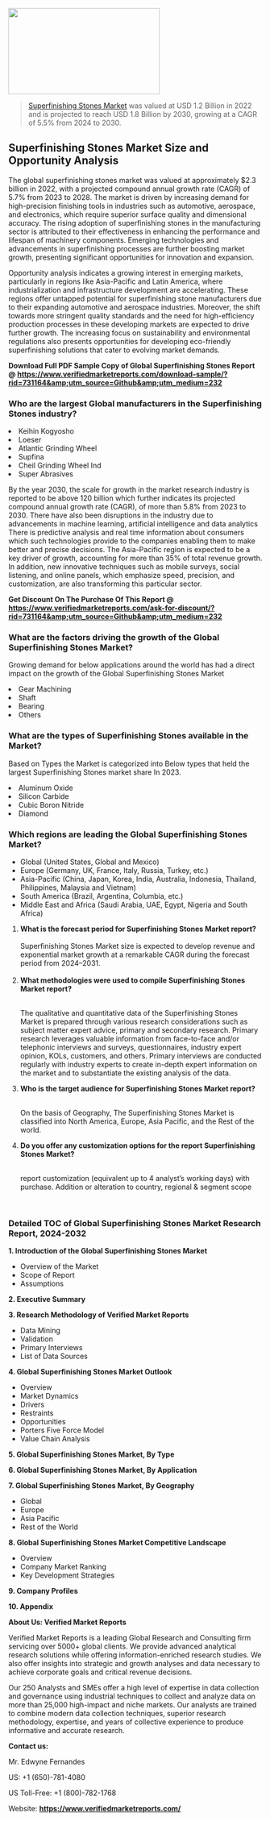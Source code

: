 <img src="https://ffe5etoiles.com/wp-content/uploads/2024/12/MST1-300x171.png" alt="" width="300" height="171" class="alignnone size-medium wp-image-20088" /><blockquote><p><p><a href="https://www.verifiedmarketreports.com/download-sample/?rid=731164&utm_source=Github&utm_medium=232" target="_blank">Superfinishing Stones Market</a> was valued at USD 1.2 Billion in 2022 and is projected to reach USD 1.8 Billion by 2030, growing at a CAGR of 5.5% from 2024 to 2030.</p></blockquote><p><h2>Superfinishing Stones Market Size and Opportunity Analysis</h2><p>The global superfinishing stones market was valued at approximately $2.3 billion in 2022, with a projected compound annual growth rate (CAGR) of 5.7% from 2023 to 2028. The market is driven by increasing demand for high-precision finishing tools in industries such as automotive, aerospace, and electronics, which require superior surface quality and dimensional accuracy. The rising adoption of superfinishing stones in the manufacturing sector is attributed to their effectiveness in enhancing the performance and lifespan of machinery components. Emerging technologies and advancements in superfinishing processes are further boosting market growth, presenting significant opportunities for innovation and expansion.</p><p>Opportunity analysis indicates a growing interest in emerging markets, particularly in regions like Asia-Pacific and Latin America, where industrialization and infrastructure development are accelerating. These regions offer untapped potential for superfinishing stone manufacturers due to their expanding automotive and aerospace industries. Moreover, the shift towards more stringent quality standards and the need for high-efficiency production processes in these developing markets are expected to drive further growth. The increasing focus on sustainability and environmental regulations also presents opportunities for developing eco-friendly superfinishing solutions that cater to evolving market demands.</p></p><p class=""><strong>Download Full PDF Sample Copy of Global Superfinishing Stones Report @ <a href="https://www.verifiedmarketreports.com/download-sample/?rid=731164&amp;utm_source=Github&amp;utm_medium=232" target="_blank">https://www.verifiedmarketreports.com/download-sample/?rid=731164&amp;utm_source=Github&amp;utm_medium=232</a></strong></p><h3 id="" class="">Who are the largest Global manufacturers in the Superfinishing Stones industry?</h3><p><li>Keihin Kogyosho</li><li> Loeser</li><li> Atlantic Grinding Wheel</li><li> Supfina</li><li> Cheil Grinding Wheel Ind</li><li> Super Abrasives</li></p><div class=""><div class="" dir="" data-message-author-role="" data-message-id="" data-message-model-slug=""><div class=""><div class=""><div class=""><div class="" dir="" data-message-author-role="" data-message-id="" data-message-model-slug=""><div class=""><div class=""><p>By the year 2030, the scale for growth in the market research industry is reported to be above 120 billion which further indicates its projected compound annual growth rate (CAGR), of more than 5.8% from 2023 to 2030. There have also been disruptions in the industry due to advancements in machine learning, artificial intelligence and data analytics There is predictive analysis and real time information about consumers which such technologies provide to the companies enabling them to make better and precise decisions. The Asia-Pacific region is expected to be a key driver of growth, accounting for more than 35% of total revenue growth. In addition, new innovative techniques such as mobile surveys, social listening, and online panels, which emphasize speed, precision, and customization, are also transforming this particular sector.</p><p><strong>Get Discount On The Purchase Of This Report @&nbsp; <a href="https://www.verifiedmarketreports.com/ask-for-discount/?rid=731164&amp;utm_source=Github&amp;utm_medium=232" target="_blank">https://www.verifiedmarketreports.com/ask-for-discount/?rid=731164&amp;utm_source=Github&amp;utm_medium=232</a></strong></p></div></div></div></div></div></div></div></div><h3 id="" class="">What are the factors driving the growth of the Global Superfinishing Stones Market?</h3><p id="" class="">Growing demand for below applications around the world has had a direct impact on the growth of the Global Superfinishing Stones Market</p><p id="" class=""><li>Gear Machining</li><li> Shaft</li><li> Bearing</li><li> Others</li></p><h3 id="" class="">What are the types of Superfinishing Stones available in the Market?</h3><p id="" class="">Based on Types the Market is categorized into Below types that held the largest Superfinishing Stones market share In 2023.</p><p id="" class=""><li>Aluminum Oxide</li><li> Silicon Carbide</li><li> Cubic Boron Nitride</li><li> Diamond</li></p><h3 id="" class="">Which regions are leading the Global Superfinishing Stones Market?</h3><ul><li>Global (United States, Global and Mexico)</li><li>Europe (Germany, UK, France, Italy, Russia, Turkey, etc.)</li><li>Asia-Pacific (China, Japan, Korea, India, Australia, Indonesia, Thailand, Philippines, Malaysia and Vietnam)</li><li>South America (Brazil, Argentina, Columbia, etc.)</li><li>Middle East and Africa (Saudi Arabia, UAE, Egypt, Nigeria and South Africa)</li></ul><p><ol><li><strong>What is the forecast period for Superfinishing Stones Market report?<br /></strong><br /><span data-sheets-root="1" data-sheets-value="{&quot;1&quot;:2,&quot;2&quot;:&quot;XXXX size is expected to develop revenue and exponential market growth at a remarkable CAGR during the forecast period from 2024&ndash;2030.&quot;}" data-sheets-userformat="{&quot;2&quot;:12674,&quot;4&quot;:{&quot;1&quot;:2,&quot;2&quot;:16776960},&quot;10&quot;:2,&quot;11&quot;:0,&quot;15&quot;:&quot;Arial&quot;,&quot;16&quot;:12}">Superfinishing Stones Market size is expected to develop revenue and exponential market growth at a remarkable CAGR during the forecast period from 2024&ndash;2031.</span><br /><br /></li><li><strong>What methodologies were used to compile Superfinishing Stones Market report?<br /><br /></strong><p>The qualitative and quantitative data of the&nbsp;Superfinishing Stones Market is prepared through various research considerations such as subject matter expert advice, primary and secondary research. Primary research leverages valuable information from face-to-face and/or telephonic interviews and surveys, questionnaires, industry expert opinion, KOLs, customers, and others. Primary interviews are conducted regularly with industry experts to create in-depth expert information on the market and to substantiate the existing analysis of the data.&nbsp;</p></li><li><strong>Who is the target audience for Superfinishing Stones Market report?<br /><br /></strong><p>On the basis of Geography, The&nbsp;Superfinishing Stones Market is classified into North America, Europe, Asia Pacific, and the Rest of the world.</p></li><li><strong>Do you offer any customization options for the report Superfinishing Stones Market?<br /><br /></strong><p>report customization (equivalent up to 4 analyst&rsquo;s working days) with purchase. Addition or alteration to country, regional &amp; segment scope</p><p>&nbsp;</p></li></ol></p><h3 id="" class="">Detailed TOC of Global Superfinishing Stones Market Research Report, 2024-2032</h3><p id="" class=""><strong>1. Introduction of the Global Superfinishing Stones Market</strong></p><ul><li>Overview of the Market</li><li>Scope of Report</li><li>Assumptions</li></ul><p id="" class=""><strong>2. Executive Summary</strong></p><p id="" class=""><strong>3. Research Methodology of&nbsp;Verified Market Reports</strong></p><ul><li>Data Mining</li><li>Validation</li><li>Primary Interviews</li><li>List of Data Sources</li></ul><p id="" class=""><strong>4. Global Superfinishing Stones Market Outlook</strong></p><ul><li>Overview</li><li>Market Dynamics</li><li>Drivers</li><li>Restraints</li><li>Opportunities</li><li>Porters Five Force Model</li><li>Value Chain Analysis</li></ul><p id="" class=""><strong>5. Global Superfinishing Stones Market, By&nbsp;Type</strong></p><p id="" class=""><strong>6. Global Superfinishing Stones Market, By Application</strong></p><p id="" class=""><strong>7. Global Superfinishing Stones Market, By Geography</strong></p><ul><li>Global</li><li>Europe</li><li>Asia Pacific</li><li>Rest of the World</li></ul><p id="" class=""><strong>8. Global Superfinishing Stones Market Competitive Landscape</strong></p><ul><li>Overview</li><li>Company Market Ranking</li><li>Key Development Strategies</li></ul><p id="" class=""><strong>9. Company Profiles</strong></p><p id="" class=""><strong>10. Appendix</strong></p><p id="" class=""><strong>About Us: Verified Market Reports</strong></p><p id="" class="">Verified Market Reports is a leading Global Research and Consulting firm servicing over 5000+ global clients. We provide advanced analytical research solutions while offering information-enriched research studies. We also offer insights into strategic and growth analyses and data necessary to achieve corporate goals and critical revenue decisions.</p><p id="" class="">Our 250 Analysts and SMEs offer a high level of expertise in data collection and governance using industrial techniques to collect and analyze data on more than 25,000 high-impact and niche markets. Our analysts are trained to combine modern data collection techniques, superior research methodology, expertise, and years of collective experience to produce informative and accurate research.</p><p id="" class=""><strong>Contact us:</strong></p><p id="" class="">Mr. Edwyne Fernandes</p><p id="" class="">US: +1 (650)-781-4080</p><p id="" class="">US Toll-Free: +1 (800)-782-1768</p><p id="" class="">Website: <a target="" data-test-app-aware-link=""><strong>https://www.verifiedmarketreports.com/</strong></a></p>
